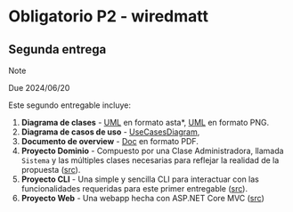 # Obligatorio P2 - wiredmatt

## Segunda entrega

> [!Note]
> Due 2024/06/20

Este segundo entregable incluye:

1. **Diagrama de clases** - [UML](./Documentacion/UML.asta) en formato asta\*, [UML](./Documentacion/UML.png) en formato PNG.
2. **Diagrama de casos de uso** - [UseCasesDiagram](./Documentacion/UseCases.png),
3. **Documento de overview** - [Doc](./Documentacion/Doc.pdf) en formato PDF.
4. **Proyecto Dominio** - Compuesto por una Clase Administradora, llamada `Sistema` y las múltiples clases necesarias para reflejar la realidad de la propuesta ([src](./Estancia/Estancia.Dominio/)).
5. **Proyecto CLI** - Una simple y sencilla CLI para interactuar con las funcionalidades requeridas para este primer entregable ([src](./Estancia/Estancia.CLI/)).
6. **Proyecto Web** - Una webapp hecha con ASP.NET Core MVC ([src](./Estancia/Estancia.Web/))
